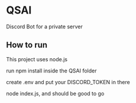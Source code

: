 # QSAI
Discord Bot for a private server

## How to run
This project uses node.js


run npm install inside the QSAI folder

create .env and put your DISCORD_TOKEN in there

node index.js, and should be good to go
